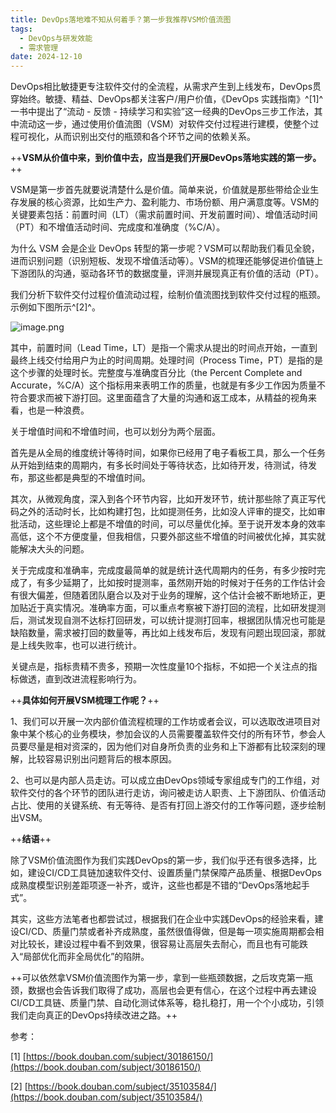 ```yaml
---
title: DevOps落地难不知从何着手？第一步我推荐VSM价值流图
tags: 
  - DevOps与研发效能
  - 需求管理
date: 2024-12-10
---
```


DevOps相比敏捷更专注软件交付的全流程，从需求产生到上线发布，DevOps贯穿始终。敏捷、精益、DevOps都关注客户/用户价值，《DevOps 实践指南》^\[1\]^一书中提出了“流动 - 反馈 - 持续学习和实验”这一经典的DevOps三步工作法，其中流动这一步，通过使用价值流图（VSM）对软件交付过程进行建模，使整个过程可视化，从而识别出交付的瓶颈和各个环节之间的依赖关系。

++**VSM从价值中来，到价值中去，应当是我们开展DevOps落地实践的第一步。**++

VSM是第一步首先就要说清楚什么是价值。简单来说，价值就是那些带给企业生存发展的核心资源，比如生产力、盈利能力、市场份额、用户满意度等。VSM的关键要素包括：前置时间（LT）（需求前置时间、开发前置时间）、增值活动时间（PT）和不增值活动时间、完成度和准确度（%C/A）。

为什么 VSM 会是企业 DevOps 转型的第一步呢？VSM可以帮助我们看见全貌，进而识别问题（识别短板、发现不增值活动等）。VSM的梳理还能够促进价值链上下游团队的沟通，驱动各环节的数据度量，评测并展现真正有价值的活动（PT）。

我们分析下软件交付过程价值流动过程，绘制价值流图找到软件交付过程的瓶颈。示例如下图所示^\[2\]^。

![image.png](https://alidocs.oss-cn-zhangjiakou.aliyuncs.com/res/4maOgkxwvJexOWNX/img/eb0d47e7-cc96-4fef-8575-706d5ba76671.png)

其中，前置时间（Lead Time，LT）是指一个需求从提出的时间点开始，一直到最终上线交付给用户为止的时间周期。处理时间（Process Time，PT）是指的是这个步骤的处理时长。完整度与准确度百分比（the Percent Complete and Accurate，%C/A）这个指标用来表明工作的质量，也就是有多少工作因为质量不符合要求而被下游打回。这里面蕴含了大量的沟通和返工成本，从精益的视角来看，也是一种浪费。

关于增值时间和不增值时间，也可以划分为两个层面。

首先是从全局的维度统计等待时间，如果你已经用了电子看板工具，那么一个任务从开始到结束的周期内，有多长时间处于等待状态，比如待开发，待测试，待发布，那这些都是典型的不增值时间。

其次，从微观角度，深入到各个环节内容，比如开发环节，统计那些除了真正写代码之外的活动时长，比如构建打包，比如提测任务，比如没人评审的提交，比如审批活动，这些理论上都是不增值的时间，可以尽量优化掉。至于说开发本身的效率高低，这个不方便度量，但我相信，只要外部这些不增值的时间被优化掉，其实就能解决大头的问题。

关于完成度和准确率，完成度最简单的就是统计迭代周期内的任务，有多少按时完成了，有多少延期了，比如按时提测率，虽然刚开始的时候对于任务的工作估计会有很大偏差，但随着团队磨合以及对于业务的理解，这个估计会被不断地矫正，更加贴近于真实情况。准确率方面，可以重点考察被下游打回的流程，比如研发提测后，测试发现自测不达标打回研发，可以统计提测打回率，根据团队情况也可能是缺陷数量，需求被打回的数量等，再比如上线发布后，发现有问题出现回滚，那就是上线失败率，也可以进行统计。

关键点是，指标贵精不贵多，预期一次性度量10个指标，不如把一个关注点的指标做透，直到改进流程影响行为。

++**具体如何开展VSM梳理工作呢？**++

1、我们可以开展一次内部价值流程梳理的工作坊或者会议，可以选取改进项目对象中某个核心的业务模块，参加会议的人员需要覆盖软件交付的所有环节，参会人员要尽量是相对资深的，因为他们对自身所负责的业务和上下游都有比较深刻的理解，比较容易识别出问题背后的根本原因。

2、也可以是内部人员走访。可以成立由DevOps领域专家组成专门的工作组，对软件交付的各个环节的团队进行走访，询问被走访人职责、上下游团队、价值活动占比、使用的关键系统、有无等待、是否有打回上游交付的工作等问题，逐步绘制出VSM。

++**结语**++

除了VSM价值流图作为我们实践DevOps的第一步，我们似乎还有很多选择，比如，建设CI/CD工具链加速软件交付、设置质量门禁保障产品质量、根据DevOps成熟度模型识别差距项逐一补齐，或许，这些也都是不错的“DevOps落地起手式”。

其实，这些方法笔者也都尝试过，根据我们在企业中实践DevOps的经验来看，建设CI/CD、质量门禁或者补齐成熟度，虽然很值得做，但是每一项实施周期都会相对比较长，建设过程中看不到效果，很容易让高层失去耐心，而且也有可能跌入“局部优化而非全局优化”的陷阱。

++可以依然拿VSM价值流图作为第一步，拿到一些瓶颈数据，之后攻克第一瓶颈，数据也会告诉我们取得了成功，高层也会更有信心，在这个过程中再去建设CI/CD工具链、质量门禁、自动化测试体系等，稳扎稳打，用一个个小成功，引领我们走向真正的DevOps持续改进之路。++

参考：

\[1\] [https://book.douban.com/subject/30186150/](https://book.douban.com/subject/30186150/)

\[2\] [https://book.douban.com/subject/35103584/](https://book.douban.com/subject/35103584/)
